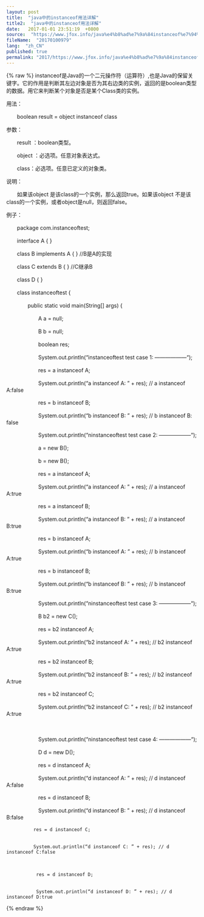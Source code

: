 ```yaml
---
layout: post
title:  "java中的instanceof用法详解"
title2:  "java中的instanceof用法详解"
date:   2017-01-01 23:51:19  +0800
source:  "https://www.jfox.info/java%e4%b8%ad%e7%9a%84instanceof%e7%94%a8%e6%b3%95%e8%af%a6%e8%a7%a3.html"
fileName:  "20170100979"
lang:  "zh_CN"
published: true
permalink: "2017/https://www.jfox.info/java%e4%b8%ad%e7%9a%84instanceof%e7%94%a8%e6%b3%95%e8%af%a6%e8%a7%a3.html"
---
```

{% raw %}
instanceof是Java的一个二元操作符（运算符）,也是Java的保留关键字。它的作用是判断其左边对象是否为其右边类的实例，返回的是boolean类型的数据。用它来判断某个对象是否是某个Class类的实例。

用法：

　　boolean result = object instanceof class

参数：

　　result ：boolean类型。

　　object ：必选项。任意对象表达式。

　　class：必选项。任意已定义的对象类。

说明：

　　如果该object 是该class的一个实例，那么返回true。如果该object 不是该class的一个实例，或者object是null，则返回false。

例子：

 

  　　package com.instanceoftest; 
 

  　　interface A { } 
 

  　　class B implements A { } //B是A的实现 
 

  　　class C extends B { } //C继承B 
 

  　　class D { } 
 

  　　class instanceoftest { 
 

  　　　　public static void main(String[] args) { 
 

  　　　　　　A a = null; 
 

  　　　　　　B b = null; 
 

  　　　　　　boolean res; 
 

  　　　　　　System.out.println(“instanceoftest test case 1: ——————“); 
 

  　　　　　　res = a instanceof A; 
 

  　　　　　　System.out.println(“a instanceof A: ” + res); // a instanceof A:false 
 

　　　　　　res = b instanceof B; 
 

　　　　　　System.out.println(“b instanceof B: ” + res); // b instanceof B: false 
 

  　　　　　　System.out.println(“ninstanceoftest test case 2: ——————“); 
 

  　　　　　　a = new B(); 
 

  　　　　　　b = new B(); 
 

  　　　　　　res = a instanceof A; 
 

  　　　　　　System.out.println(“a instanceof A: ” + res); // a instanceof A:true 
 

  　　　　　　res = a instanceof B; 
 

  　　　　　　System.out.println(“a instanceof B: ” + res); // a instanceof B:true 
 

  　　　　　　res = b instanceof A; 
 

  　　　　　　System.out.println(“b instanceof A: ” + res); // b instanceof A:true 
 

  　　　　　　res = b instanceof B; 
 

  　　　　　　System.out.println(“b instanceof B: ” + res); // b instanceof B:true 
 

  　　　　　　System.out.println(“ninstanceoftest test case 3: ——————“); 
 

  　　　　　　B b2 = new C(); 
 

  　　　　　　res = b2 instanceof A; 
 

  　　　　　　System.out.println(“b2 instanceof A: ” + res); // b2 instanceof A:true 
 

  　　　　　　res = b2 instanceof B; 
 

  　　　　　　System.out.println(“b2 instanceof B: ” + res); // b2 instanceof A:true 
 

  　　　　　　res = b2 instanceof C; 
 

  　　　　　　System.out.println(“b2 instanceof C: ” + res); // b2 instanceof A:true 
 

  　　　　　　 
 
   　　　　　　System.out.println(“ninstanceoftest test case 4: ——————“); 
  
 
   　　　　　　D d = new D(); 
  
 
   　　　　　　res = d instanceof A; 
  
 
   　　　　　　System.out.println(“d instanceof A: ” + res); // d instanceof A:false 
  
 
   　　　　　　res = d instanceof B; 
  
 
   　　　　　　System.out.println(“d instanceof B: ” + res); // d instanceof B:false 
  

 
  
    　　　　　　res = d instanceof C; 
   
  
    　　　　　　System.out.println(“d instanceof C: ” + res); // d instanceof C:false 
   
 
   
     　　　　　　res = d instanceof D; 
    
   
     　　　　　　System.out.println(“d instanceof D: ” + res); // d instanceof D:true
{% endraw %}
